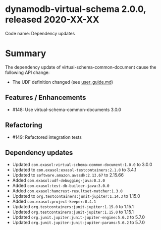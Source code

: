# dynamodb-virtual-schema 2.0.0, released 2020-XX-XX

Code name: Dependency updates

# Summary

The dependency update of virtual-schema-common-document cause the following API change:

* The UDF definition changed (see [user_guide.md](../user-guide/user_guide.md))

## Features / Enhancements

* #148: Use virtual-schema-common-documents 3.0.0

## Refactoring

* #149: Refactored integration tests

## Dependency updates

* Updated `com.exasol:virtual-schema-common-document:1.0.0` to 3.0.0
* Updated to `com.exasol:exasol-testcontainers:2.1.0` to 3.4.1
* Updated to `software.amazon.awssdk:2.13.67` to 2.15.66
* Added `com.exasol:udf-debugging-java:0.3.0`
* Added `com.exasol:test-db-builder-java:3.0.0`
* Added `com.exasol:hamcrest-resultset-matcher:1.3.0`
* Updated to `org.testcontainers:junit-jupiter:1.14.3` to 1.15.0
* Added `com.exasol:project-keeper:0.4.1`
* Updated `org.testcontainers:junit-jupiter:1.15.0` to 1.15.1
* Updated `org.testcontainers:junit-jupiter:1.15.0` to 1.15.1
* Updated `org.junit.jupiter:junit-jupiter-engine:5.6.2` to 5.7.0
* Updated `org.junit.jupiter:junit-jupiter-params:5.6.2` to 5.7.0
